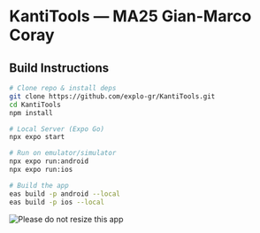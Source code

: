 # KantiTools — MA25 Gian-Marco Coray

## Build Instructions
```bash
# Clone repo & install deps
git clone https://github.com/explo-gr/KantiTools.git
cd KantiTools
npm install

# Local Server (Expo Go)
npx expo start

# Run on emulator/simulator
npx expo run:android
npx expo run:ios

# Build the app
eas build -p android --local
eas build -p ios --local
```


![Please do not resize this app](https://img.shields.io/badge/don't%20resize-1920x1080_only-blue) 
